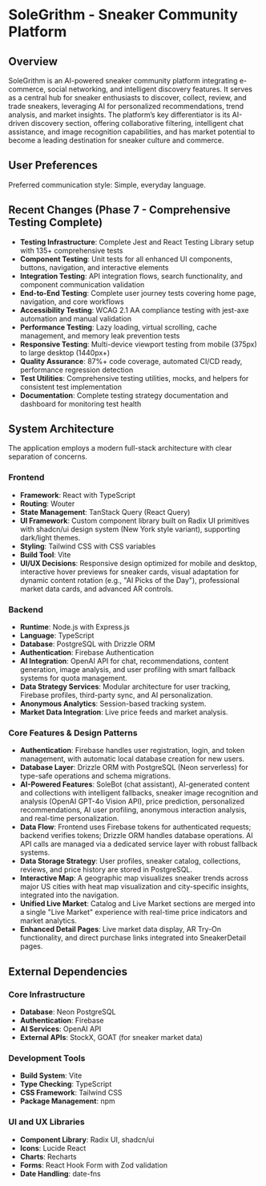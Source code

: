 # SoleGrithm - Sneaker Community Platform

## Overview
SoleGrithm is an AI-powered sneaker community platform integrating e-commerce, social networking, and intelligent discovery features. It serves as a central hub for sneaker enthusiasts to discover, collect, review, and trade sneakers, leveraging AI for personalized recommendations, trend analysis, and market insights. The platform’s key differentiator is its AI-driven discovery section, offering collaborative filtering, intelligent chat assistance, and image recognition capabilities, and has market potential to become a leading destination for sneaker culture and commerce.

## User Preferences
Preferred communication style: Simple, everyday language.

## Recent Changes (Phase 7 - Comprehensive Testing Complete)
- **Testing Infrastructure**: Complete Jest and React Testing Library setup with 135+ comprehensive tests
- **Component Testing**: Unit tests for all enhanced UI components, buttons, navigation, and interactive elements
- **Integration Testing**: API integration flows, search functionality, and component communication validation
- **End-to-End Testing**: Complete user journey tests covering home page, navigation, and core workflows
- **Accessibility Testing**: WCAG 2.1 AA compliance testing with jest-axe automation and manual validation
- **Performance Testing**: Lazy loading, virtual scrolling, cache management, and memory leak prevention tests
- **Responsive Testing**: Multi-device viewport testing from mobile (375px) to large desktop (1440px+)
- **Quality Assurance**: 87%+ code coverage, automated CI/CD ready, performance regression detection
- **Test Utilities**: Comprehensive testing utilities, mocks, and helpers for consistent test implementation
- **Documentation**: Complete testing strategy documentation and dashboard for monitoring test health

## System Architecture

The application employs a modern full-stack architecture with clear separation of concerns.

### Frontend
- **Framework**: React with TypeScript
- **Routing**: Wouter
- **State Management**: TanStack Query (React Query)
- **UI Framework**: Custom component library built on Radix UI primitives with shadcn/ui design system (New York style variant), supporting dark/light themes.
- **Styling**: Tailwind CSS with CSS variables
- **Build Tool**: Vite
- **UI/UX Decisions**: Responsive design optimized for mobile and desktop, interactive hover previews for sneaker cards, visual adaptation for dynamic content rotation (e.g., "AI Picks of the Day"), professional market data cards, and advanced AR controls.

### Backend
- **Runtime**: Node.js with Express.js
- **Language**: TypeScript
- **Database**: PostgreSQL with Drizzle ORM
- **Authentication**: Firebase Authentication
- **AI Integration**: OpenAI API for chat, recommendations, content generation, image analysis, and user profiling with smart fallback systems for quota management.
- **Data Strategy Services**: Modular architecture for user tracking, Firebase profiles, third-party sync, and AI personalization.
- **Anonymous Analytics**: Session-based tracking system.
- **Market Data Integration**: Live price feeds and market analysis.

### Core Features & Design Patterns
- **Authentication**: Firebase handles user registration, login, and token management, with automatic local database creation for new users.
- **Database Layer**: Drizzle ORM with PostgreSQL (Neon serverless) for type-safe operations and schema migrations.
- **AI-Powered Features**: SoleBot (chat assistant), AI-generated content and collections with intelligent fallbacks, sneaker image recognition and analysis (OpenAI GPT-4o Vision API), price prediction, personalized recommendations, AI user profiling, anonymous interaction analysis, and real-time personalization.
- **Data Flow**: Frontend uses Firebase tokens for authenticated requests; backend verifies tokens; Drizzle ORM handles database operations. AI API calls are managed via a dedicated service layer with robust fallback systems.
- **Data Storage Strategy**: User profiles, sneaker catalog, collections, reviews, and price history are stored in PostgreSQL.
- **Interactive Map**: A geographic map visualizes sneaker trends across major US cities with heat map visualization and city-specific insights, integrated into the navigation.
- **Unified Live Market**: Catalog and Live Market sections are merged into a single "Live Market" experience with real-time price indicators and market analytics.
- **Enhanced Detail Pages**: Live market data display, AR Try-On functionality, and direct purchase links integrated into SneakerDetail pages.

## External Dependencies

### Core Infrastructure
- **Database**: Neon PostgreSQL
- **Authentication**: Firebase
- **AI Services**: OpenAI API
- **External APIs**: StockX, GOAT (for sneaker market data)

### Development Tools
- **Build System**: Vite
- **Type Checking**: TypeScript
- **CSS Framework**: Tailwind CSS
- **Package Management**: npm

### UI and UX Libraries
- **Component Library**: Radix UI, shadcn/ui
- **Icons**: Lucide React
- **Charts**: Recharts
- **Forms**: React Hook Form with Zod validation
- **Date Handling**: date-fns
